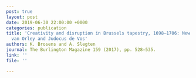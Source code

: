 ```yaml
---
post: true
layout: post
date: 2019-06-30 22:00:00 +0000
categories: publication
title: 'Creativity and disruption in Brussels tapestry, 1698–1706: New data on Jan
  van Orley and Judocus de Vos'
authors: K. Brosens and A. Slegten
journal: The Burlington Magazine 159 (2017), pp. 528–535.
link: ''
file: ''

---
```

